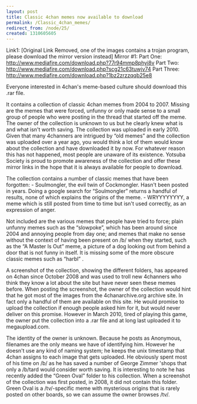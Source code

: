 ```yaml
---
layout: post
title: Classic 4chan memes now available to download
permalink: /Classic_4chan_memes/
redirect_from: /node/25/
created: 1310605605
---
```

Link1: [Original Link Removed, one of the images contains a trojan program, please download the mirror version instead]
Mirror #1:
Part One: http://www.mediafire.com/download.php?77r94mmp8phyi8v
Part Two: http://www.mediafire.com/download.php?scg21c63tuwjv74
Part Three: http://www.mediafire.com/download.php?1bz2zrzzqqb25e8

Everyone interested in 4chan's meme-based culture should download this .rar file.

It contains a collection of classic 4chan memes from 2004 to 2007. Missing are the memes that were forced, unfunny or only made sense to a small group of people who were posting in the thread that started off the meme. The owner of the collection is unknown to us but he clearly knew what is and what isn't worth saving. The collection was uploaded in early 2010. Given that many 4channers are intrigued by “old memes” and the collection was uploaded over a year ago, you would think a lot of them would know about the collection and have downloaded it by now. For whatever reason this has not happened, most people are unaware of its existence. Yotsuba Society is proud to promote awareness of the collection and offer these mirror links in the hope that it is always available for people to download.

The collection contains a number of classic memes that have been forgotten:
	- Soulmongler, the evil twin of Cockmongler. Hasn't been posted in years. Doing a google 	search for “Soulmongler” returns a handful of results, none   of which explains the origins of 	the meme.
	- WRYYYYYYYY, a meme which is still posted from time to time but isn't used correctly, as 	an expression of anger.

Not included are the various memes that people have tried to force; plain unfunny memes such as the “slowpoke”, which has been around since 2004 and annoying people from day one; and memes that make no sense without the context of having been present on /b/ when they started, such as the “A Master Is Out” meme, a picture of a dog looking out from behind a door that is not funny in itself. It is missing some of the more obscure classic memes such as “harbl” .

A screenshot of the collection, showing the different folders, has appeared on 4chan since October 2008 and was used to troll new 4channers who think they know a lot about the site but have never seen these memes before. When posting the screenshot, the owner of the collection would hint that he got most of the images from the 4chanarchive.org archive site. In fact only a handful of them are available on this site. He would promise to upload the collection if enough people asked him for it, but would never deliver on this promise. However in March 2010, tired of playing this game, the owner put the collection into a .rar file and at long last uploaded it to megaupload.com.

The identity of the owner is unknown. Because he posts as Anonymous, filenames are the only means we have of identifying him. However he doesn't use any kind of naming system; he keeps the unix timestamp that 4chan assigns to each image that gets uploaded. He obviously spent most of his time on /b/ as he has saved a number of George Zimmer 'shops that only a /b/tard would consider worth saving. It is interesting to note he has recently added the “Green Oval” folder to his collection. When a screenshot of the collection was first posted, in 2008, it did not contain this folder. Green Oval is a /tv/-specific meme with mysterious origins that is rarely posted on other boards, so we can assume the owner browses /tv/.
